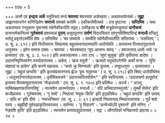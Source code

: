 +++
title = 5

+++
अस्मै एव **इन्द्राय** **अर्कं** स्तुतिरूपं मन्त्रं **श्रवस्या** श्रवस्यया अन्नेच्छया। अन्नलाभायेत्यर्थः। **जुह्वा** आह्वानसाधनेन वागिन्द्रियेण **समञ्जे** समक्तं करोमि । एकीकरोमीत्यर्थः । तत्र दृष्टान्तः । **सप्तिमिव** । यथा अन्नलाभाय गन्तुकामः पुमानश्वं रथेनैकीकरोति तद्वत्। एकीकृत्य च **वीरं** शत्रुक्षेपणकुशलं **दानौकसं** दानानामेकनिलयं **गूर्तश्रवसं** प्रशस्यान्नं **पुराम्** असुरपुराणां **दर्माणं** विदारयितारं एवंगुणविशिष्टमिन्द्रं **वन्दध्यै** वन्दितुं स्तोतुं प्रवृत्तोऽस्मीति शेषः ॥ सप्तिमिव । ‘षप समवाये । समवैति रथेनैकीभवतीति सप्तिरश्वः । ‘वसस्तिप् ' ( उ. सू. ४. ६१९ ) इति विधीयमानः तिप्प्रत्ययः बहुलवचनादस्मादपि धातोर्भवति । प्रत्ययस्य पित्त्वादनुदात्तत्वे धातुस्वरः । इवेन समास उक्तः । श्रवस्या । श्रवस्शब्दात् ‘सुप आत्मनः क्यच् ' । क्यजन्तात् धातोः भावे ‘अ प्रत्ययात्' (पा. सू. ३. ३. १०२ ) इति अकारप्रत्ययः। ततः टाप् । ‘सुपां सुलुक्' इति तृतीयाया डादेशः । उदात्तनिवृत्तिस्वरेण तस्योदात्तत्वम् । अर्कम् । ऋच स्तुतौ ' । ऋच्यते स्तूयतेऽनेनेति अर्को मन्त्रः । ‘पुंसि संज्ञायां घः प्रायेण' इति करणे घप्रत्ययः । ‘चजोः कु घिण्ण्यतोः' इति कुत्वम् । लघूपधगुणः । प्रत्ययस्वरः । जुह्वा । ‘बहुलं छन्दसि ' इति कृतसंप्रसारणस्य ह्वेञः ‘हुवः श्लुवच्च ' ( उ. सू. २.२१८) इति क्विप् धातोर्दीर्घश्च । धातुस्वरेणान्तोदात्तत्वम् । तृतीयैकवचने ‘ उदात्तस्वरितयोर्यणः° ' इति स्वरितत्वम् । ‘उदात्तयणो हल्पूर्वात्' इत्यस्य विभक्त्युदात्तत्वस्य ‘नोङ्धात्वोः ' (पा. सू. ६. १. १७५) इति प्रतिषेधः । अञ्जे। “ अञ्जू व्यक्तिम्रक्षणकान्तिगतिषु' । व्यत्ययेन आत्मनेपदम् । वन्दध्यै । ' वदि अभिवादनस्तुत्योः'। तुमर्थे सेसेन्' इति कध्यैप्रत्ययः । गूर्तश्रवसम् । ‘गॄ शब्दे'। निष्ठायां ‘श्र्युकः किति' इति इट्प्रतिषेधः । ‘बहुलं छन्दसि' इति उत्वम् । ‘हलि च' इति दीर्घः । ‘नसत्तनिषत्त' (पा. सू. ८. २. ६१ ) इत्यादौ निपातनात् निष्ठानत्वाभावः । गूर्तं श्रवो यस्य । बहुव्रीहौ पूर्वपदप्रकृतिस्वरत्वम् । दर्माणम् । ‘दॄ विदारणे'। ‘अन्येभ्योऽपि दृश्यन्ते' इति मनिन् ।' नेड्वशि कृति' इति इट्प्रतिषेधः । व्यत्ययेन प्रत्ययाद्युदात्तत्वम् । यद्वा । औणादिको मनिप्रत्ययो द्रष्टव्यः॥ ॥ २७ ॥